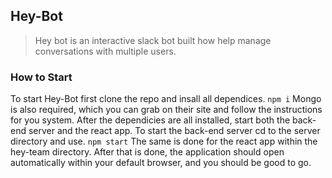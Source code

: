 ## Hey-Bot
> Hey bot is an interactive slack bot built how help manage conversations with multiple users.

### How to Start
To start Hey-Bot first clone the repo and insall all dependices. 
``` npm i ``` 
Mongo is also required, which you can grab on their site and follow the instructions for you system.
After the dependicies are all installed, start both the back-end server and the react app. 
To start the back-end server cd to the server directory and use. 
``` npm start ```
The same is done for the react app within the hey-team directory.
After that is done, the application should open automatically within your default browser, and you should be good to go.